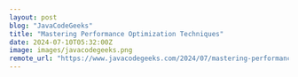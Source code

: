 ```yaml
---
layout: post
blog: "JavaCodeGeeks"
title: "Mastering Performance Optimization Techniques"
date: 2024-07-10T05:32:00Z
image: images/javacodegeeks.png
remote_url: "https://www.javacodegeeks.com/2024/07/mastering-performance-optimization-techniques.html"
---
```

